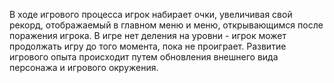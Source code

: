 В ходе игрового процесса игрок набирает очки, увеличивая свой рекорд, отображаемый в главном меню и меню, открывающимся после поражения игрока. В игре нет деления на уровни - игрок может продолжать игру до того момента, пока не проиграет.
Развитие игрового опыта происходит путем обновления внешнего вида персонажа и игрового окружения.